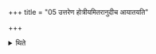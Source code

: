 +++
title = "05 उत्तरेण होत्रीयमितरानुदीच आयातयति"

+++

<details><summary>थिते</summary>

5. To the north of the (Dhiṣṇya) of the Hotr̥ he piles up the other Dhiṣṇyas) (each next one) to the north (of the preceding one): of the Brāhmaṇāchaṁsin, Potr̥, Neṣṭr̥ and Acchāvāka.  
</details>
